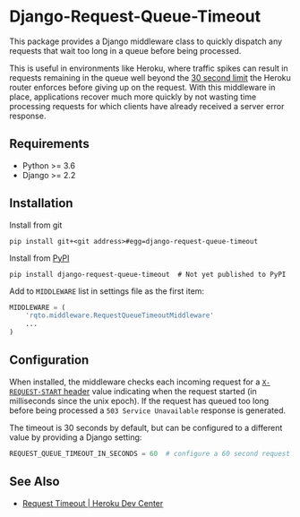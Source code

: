 # Django-Request-Queue-Timeout

This package provides a Django middleware class to quickly dispatch any requests that wait too long in a queue before being processed.

This is useful in environments like Heroku, where traffic spikes can result in requests remaining in the queue well beyond the [30 second limit](https://devcenter.heroku.com/articles/http-routing#timeouts) the Heroku router enforces before giving up on the request.  With this middleware in place, applications recover much more quickly by not wasting time processing requests for which clients have already received a server error response. 

## Requirements

* Python >= 3.6
* Django >= 2.2

## Installation

Install from git

    pip install git+<git address>#egg=django-request-queue-timeout
    
Install from [PyPI](https://pypi.org/)

    pip install django-request-queue-timeout  # Not yet published to PyPI

Add to `MIDDLEWARE` list in settings file as the first item:

```python
MIDDLEWARE = (
    'rqto.middleware.RequestQueueTimeoutMiddleware'
    ...
)
```

## Configuration

When installed, the middleware checks each incoming request for a [`X-REQUEST-START` header](https://devcenter.heroku.com/articles/http-routing#heroku-headers) value indicating when the request started (in milliseconds since the unix epoch).  If the request has queued too long before being processed a `503 Service Unavailable` response is generated.

The timeout is 30 seconds by default, but can be configured to a different value by providing a Django setting:

```python
REQUEST_QUEUE_TIMEOUT_IN_SECONDS = 60  # configure a 60 second request queue timeout
```

## See Also
- [Request Timeout | Heroku Dev Center](https://devcenter.heroku.com/articles/request-timeout)
